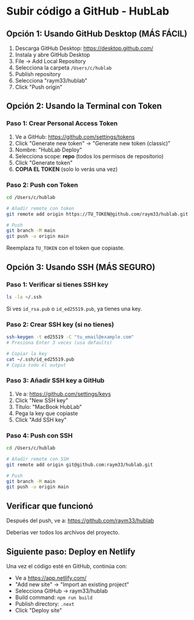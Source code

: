 # Subir código a GitHub - HubLab

## Opción 1: Usando GitHub Desktop (MÁS FÁCIL)

1. Descarga GitHub Desktop: https://desktop.github.com/
2. Instala y abre GitHub Desktop
3. File → Add Local Repository
4. Selecciona la carpeta `/Users/c/hublab`
5. Publish repository
6. Selecciona "raym33/hublab"
7. Click "Push origin"

## Opción 2: Usando la Terminal con Token

### Paso 1: Crear Personal Access Token

1. Ve a GitHub: https://github.com/settings/tokens
2. Click "Generate new token" → "Generate new token (classic)"
3. Nombre: "HubLab Deploy"
4. Selecciona scope: **repo** (todos los permisos de repositorio)
5. Click "Generate token"
6. **COPIA EL TOKEN** (solo lo verás una vez)

### Paso 2: Push con Token

```bash
cd /Users/c/hublab

# Añadir remote con token
git remote add origin https://TU_TOKEN@github.com/raym33/hublab.git

# Push
git branch -M main
git push -u origin main
```

Reemplaza `TU_TOKEN` con el token que copiaste.

## Opción 3: Usando SSH (MÁS SEGURO)

### Paso 1: Verificar si tienes SSH key

```bash
ls -la ~/.ssh
```

Si ves `id_rsa.pub` o `id_ed25519.pub`, ya tienes una key.

### Paso 2: Crear SSH key (si no tienes)

```bash
ssh-keygen -t ed25519 -C "tu_email@example.com"
# Presiona Enter 3 veces (usa defaults)

# Copiar la key
cat ~/.ssh/id_ed25519.pub
# Copia todo el output
```

### Paso 3: Añadir SSH key a GitHub

1. Ve a: https://github.com/settings/keys
2. Click "New SSH key"
3. Título: "MacBook HubLab"
4. Pega la key que copiaste
5. Click "Add SSH key"

### Paso 4: Push con SSH

```bash
cd /Users/c/hublab

# Añadir remote con SSH
git remote add origin git@github.com:raym33/hublab.git

# Push
git branch -M main
git push -u origin main
```

## Verificar que funcionó

Después del push, ve a:
https://github.com/raym33/hublab

Deberías ver todos los archivos del proyecto.

## Siguiente paso: Deploy en Netlify

Una vez el código esté en GitHub, continúa con:
- Ve a https://app.netlify.com/
- "Add new site" → "Import an existing project"
- Selecciona GitHub → raym33/hublab
- Build command: `npm run build`
- Publish directory: `.next`
- Click "Deploy site"

